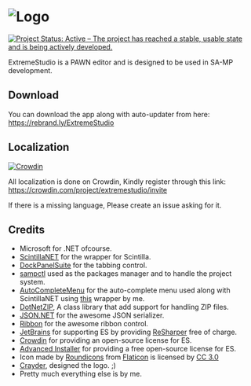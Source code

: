 # ![Logo](http://i.imgur.com/Jmxy3lc.png)

[![Project Status: Active – The project has reached a stable, usable state and is being actively developed.](http://www.repostatus.org/badges/latest/active.svg)](http://www.repostatus.org/#active)

ExtremeStudio is a PAWN editor and is designed to be used in SA-MP development.

## Download
You can download the app along with auto-updater from here:
https://rebrand.ly/ExtremeStudio

## Localization
[![Crowdin](https://d322cqt584bo4o.cloudfront.net/extremestudio/localized.svg)](https://crowdin.com/project/extremestudio)

All localization is done on Crowdin, Kindly register through this link: 
https://crowdin.com/project/extremestudio/invite

If there is a missing language, Please create an issue asking for it.

## Credits
* Microsoft for .NET ofcourse.
* [ScintillaNET](https://github.com/jacobslusser/ScintillaNET) for the wrapper for Scintilla.
* [DockPanelSuite](http://dockpanelsuite.com/) for the tabbing control.
* [sampctl](http://sampctl.com) used as the packages manager and to handle the project system.
* [AutoCompleteMenu](http://www.codeproject.com/Articles/365974/Autocomplete-Menu) for the auto-complete menu used along with ScintillaNET using [this](https://github.com/JohnyMac/AutoCompleteMenu-ScintillaNET) wrapper by me.
* [DotNetZIP](https://dotnetzip.codeplex.com/), A class library that add support for handling ZIP files. 
* [JSON.NET](http://www.json.net/) for the awesome JSON serializer.
* [Ribbon](http://www.codeproject.com/Articles/364272/Easily-Add-a-Ribbon-into-a-WinForms-Application-Cs) for the awesome ribbon control.
* [JetBrains](https://www.jetbrains.com/) for supporting ES by providing [ReSharper](https://www.jetbrains.com/resharper/) free of charge.
* [Crowdin](https://crowdin.com) for providing an open-source license for ES.
* [Advanced Installer](https://www.advancedinstaller.com) for providing a free open-source license for ES.
* Icon made by [Roundicons](https://www.flaticon.com/authors/roundicons) from [Flaticon](https://www.flaticon.com/) is licensed by [CC 3.0](http://creativecommons.org/licenses/by/3.0/)
* [Crayder](http://forum.sa-mp.com/member.php?u=214776), designed the logo. ;)
* Pretty much everything else is by me.
